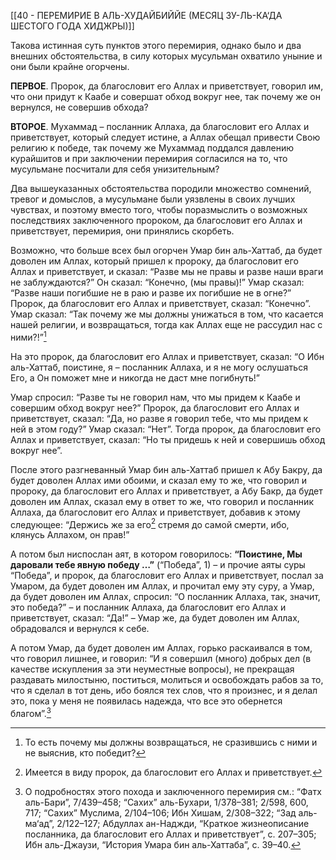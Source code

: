 [[40 - ПЕРЕМИРИЕ В АЛЬ-ХУДАЙБИЙЙЕ (МЕСЯЦ ЗУ-ЛЬ-КА‘ДА ШЕСТОГО ГОДА ХИДЖРЫ)]]

Такова истинная суть пунктов этого перемирия, однако было и два внешних обстоятельства, в силу которых мусульман охватило уныние и они были крайне огорчены.

**ПЕРВОЕ**. Пророк, да благословит его Аллах и приветствует, говорил им, что они придут к Каабе и совершат обход вокруг нее, так почему же он вернулся, не совершив обхода?

**ВТОРОЕ**. Мухаммад – посланник Аллаха, да благословит его Аллах и приветствует, который следует истине, а Аллах обещал привести Свою религию к победе, так почему же Мухаммад поддался давлению курайшитов и при заключении перемирия согласился на то, что мусульмане посчитали для себя унизительным?

Два вышеуказанных обстоятельства породили множество сомнений, тревог и домыслов, а мусульмане были уязвлены в своих лучших чувствах, и поэтому вместо того, чтобы поразмыслить о возможных последствиях заключенного пророком, да благословит его Аллах и приветствует, перемирия, они принялись скорбеть. 

Возможно, что больше всех был огорчен Умар бин аль-Хаттаб, да будет доволен им Аллах, который пришел к пророку, да благословит его Аллах и приветствует, и сказал: “Разве мы не правы и разве наши враги не заблуждаются?” Он сказал: “Конечно, (мы правы)!” Умар сказал: “Разве наши погибшие не в раю и разве их погибшие не в огне?” Пророк, да благословит его Аллах и приветствует, сказал: “Конечно”. Умар сказал: “Так почему же мы должны унижаться в том, что касается нашей религии, и возвращаться, тогда как Аллах еще не рассудил нас с ними?!”[^1]

На это пророк, да благословит его Аллах и приветствует, сказал: “О Ибн аль-Хаттаб, поистине, я – посланник Аллаха, и я не могу ослушаться Его, а Он поможет мне и никогда не даст мне погибнуть!”

Умар спросил: “Разве ты не говорил нам, что мы придем к Каабе и совершим обход вокруг нее?” Пророк, да благословит его Аллах и приветствует, сказал: “Да, но разве я говорил тебе, что мы придем к ней в этом году?” Умар сказал: “Нет”. Тогда пророк, да благословит его Аллах и приветствует, сказал: “Но ты придешь к ней и совершишь обход вокруг нее”.

После этого разгневанный Умар бин аль-Хаттаб пришел к Абу Бакру, да будет доволен Аллах ими обоими, и сказал ему то же, что говорил и пророку, да благословит его Аллах и приветствует, а Абу Бакр, да будет доволен им Аллах, сказал ему в ответ то же, что говорил и посланник Аллаха, да благословит его Аллах и приветствует, добавив к этому следующее: “Держись же за его[^2] стремя до самой смерти, ибо, клянусь Аллахом, он прав!”

А потом был ниспослан аят, в котором говорилось: **“Поистине, Мы даровали тебе явную победу …”** (“Победа”, 1) – и прочие аяты суры “Победа”, и пророк, да благословит его Аллах и приветствует, послал за Умаром, да будет доволен им Аллах, и прочитал ему эту суру, а Умар, да будет доволен им Аллах, спросил: “О посланник Аллаха, так, значит, это победа?” – и посланник Аллаха, да благословит его Аллах и приветствует, сказал: “Да!” – Умар же, да будет доволен им Аллах, обрадовался и вернулся к себе.

А потом Умар, да будет доволен им Аллах, горько раскаивался в том, что говорил лишнее, и говорил: “И я совершил (много) добрых дел (в качестве искупления за эти неуместные вопросы), не прекращая раздавать милостыню, поститься, молиться и освобождать рабов за то, что я сделал в тот день, ибо боялся тех слов, что я произнес, и я делал это, пока у меня не появилась надежда, что все это обернется благом”.[^3]

[^1]: То есть почему мы должны возвращаться, не сразившись с ними и не выяснив, кто победит?

[^2]: Имеется в виду пророк, да благословит его Аллах и приветствует.

[^3]: О подробностях этого похода и заключенного перемирия см.: “Фатх аль-Бари”, 7/439–458; “Сахих” аль-Бухари, 1/378–381; 2/598, 600, 717; “Сахих” Муслима, 2/104–106; Ибн Хишам, 2/308–322; “Зад аль-ма‘ад”, 2/122–127; Абдуллах ан-Наджди, “Краткое жизнеописание посланника, да благословит его Аллах и приветствует”, с. 207–305; Ибн аль-Джаузи, “История Умара бин аль-Хаттаба”, с. 39–40.

